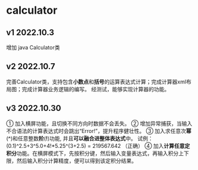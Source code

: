 # calculator

## v1 2022.10.3
增加 java Calculator类

## v2 2022.10.7
完善Calculator类，支持包含**小数点**和**括号**的运算表达式计算；完成计算器xml布局图；完成计算器业务逻辑的编写。
经测试，能够实现计算器的功能。

## v3 2022.10.30
① 加入横屏功能，且切换不同方向时数据不会丢失。
② 增加异常捕获，当输入不合语法的计算表达式时会跳出“Error!”，提升程序健壮性。
③ 加入求任意次**幂**(**^**)和任意整数**阶**(**!**)功能, 并且**可以融合进整体表达式**中。
   试例：(0.1)^2.5+3^5.0+4!*5.25^(3+2.5) = 219567.642 （正确）
④ 加入**计算任意定积分**功能。在横屏模式下，先按积分键，然后输入变量表达式，再输入积分上下限，然后输入积分计算精度，便可以得到该定积分结果。
